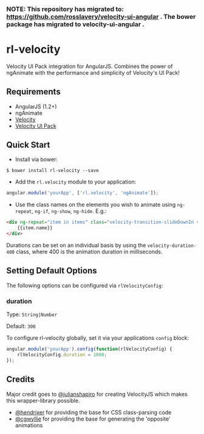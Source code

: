 ### NOTE: This repository has migrated to: https://github.com/rosslavery/velocity-ui-angular . The bower package has migrated to velocity-ui-angular . 

rl-velocity
===========

Velocity UI Pack integration for AngularJS. Combines the power of ngAnimate with the performance and simplicity of Velocity's UI Pack!

## Requirements
* AngularJS (1.2+)
* ngAnimate
* [Velocity](https://github.com/julianshapiro/velocity)
* [Velocity UI Pack](https://github.com/julianshapiro/velocity)


## Quick Start

* Install via bower:

``` shell
$ bower install rl-velocity --save
```

* Add the `rl.velocity` module to your application:

``` Javascript
angular.module('yourApp', ['rl.velocity', 'ngAnimate']);
```


* Use the class names on the elements you wish to animate using `ng-repeat`, `ng-if`, `ng-show`, `ng-hide`. E.g.:

``` html
<div ng-repeat="item in items" class="velocity-transition-slideDownIn velocity-duration-400">
	{{item.name}}
</div>
```

Durations can be set on an individual basis by using the `velocity-duration-400` class, where 400 is the animation duration in milliseconds.

## Setting Default Options
The following options can be configured via `rlVelocityConfig`:

### duration
Type: `String|Number`

Default: `300`

To configure rl-velocity globally, set it via your applications `config` block:

``` Javascript
angular.module('yourApp').config(function(rlVelocityConfig) {
    rlVelocityConfig.duration = 1000;
});

```

## Credits
Major credit goes to [@julianshapiro](https://github.com/julianshapiro) for creating VelocityJS which makes this wrapper-library possible.

* [@hendrixer](https://github.com/Hendrixer) for providing the base for CSS class-parsing code
* [@cgwyllie](https://github.com/cgwyllie) for providing the base for generating the 'opposite' animations
